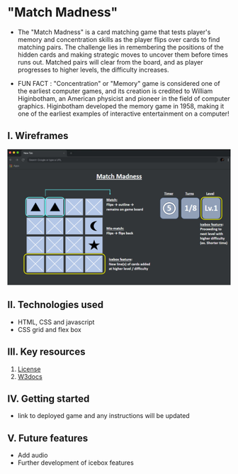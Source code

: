 # "Match Madness" 
- The "Match Madness" is a card matching game that tests player's memory and concentration skills as the player flips over cards to find matching pairs. The challenge lies in remembering the positions of the hidden cards and making strategic moves to uncover them before times runs out. Matched pairs will clear from the board, and as player progresses to higher levels, the difficulty increases. 

- FUN FACT : "Concentration" or "Memory" game is considered one of the earliest computer games, and its creation is credited to William Higinbotham, an American physicist and pioneer in the field of computer graphics. Higinbotham developed the memory game in 1958, making it one of the earliest examples of interactive entertainment on a computer!

## I. Wireframes
<!-- Screenshot(s): Images of your actual game. -->

![Wireframe](./assets/wireframe.png)


## II. Technologies used 
<!-- List of the technologies used, e.g., JavaScript, HTML, CSS... -->

- HTML, CSS and javascript
- CSS grid and flex box

## III. Key resources 
<!-- resouce links -->

1. [License](./LICENSE.md)
2. [W3docs](https://www.w3docs.com/snippets/javascript/how-to-randomize-shuffle-a-javascript-array.html)

## IV. Getting started

- link to deployed game and any instructions will be updated

## V. Future features
<!-- Planned future enhancements (icebox items) -->
- Add audio
- Further development of icebox features



